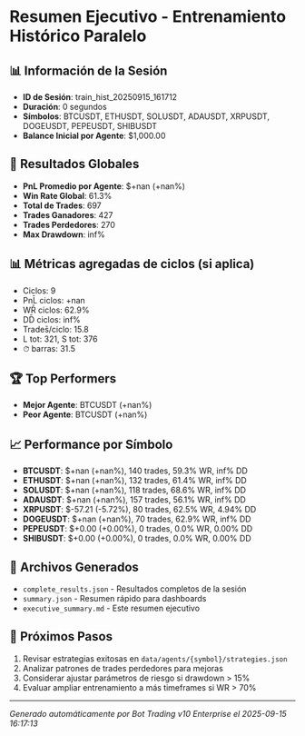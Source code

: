 # Resumen Ejecutivo - Entrenamiento Histórico Paralelo

## 📊 Información de la Sesión
- **ID de Sesión**: train_hist_20250915_161712
- **Duración**: 0 segundos
- **Símbolos**: BTCUSDT, ETHUSDT, SOLUSDT, ADAUSDT, XRPUSDT, DOGEUSDT, PEPEUSDT, SHIBUSDT
- **Balance Inicial por Agente**: $1,000.00

## 🎯 Resultados Globales
- **PnL Promedio por Agente**: $+nan (+nan%)
- **Win Rate Global**: 61.3%
- **Total de Trades**: 697
- **Trades Ganadores**: 427
- **Trades Perdedores**: 270
- **Max Drawdown**: inf%

## 📊 Métricas agregadas de ciclos (si aplica)
- Ciclos: 9
- PnL̄ ciclos: +nan
- WR̄ ciclos: 62.9%
- DD̄ ciclos: inf%
- Trades̄/ciclo: 15.8
- L tot: 321, S tot: 376
- ⏱̄ barras: 31.5


## 🏆 Top Performers
- **Mejor Agente**: BTCUSDT (+nan%)
- **Peor Agente**: BTCUSDT (+nan%)

## 📈 Performance por Símbolo
- **BTCUSDT**: $+nan (+nan%), 140 trades, 59.3% WR, inf% DD
- **ETHUSDT**: $+nan (+nan%), 132 trades, 61.4% WR, inf% DD
- **SOLUSDT**: $+nan (+nan%), 118 trades, 68.6% WR, inf% DD
- **ADAUSDT**: $+nan (+nan%), 157 trades, 56.1% WR, inf% DD
- **XRPUSDT**: $-57.21 (-5.72%), 80 trades, 62.5% WR, 4.94% DD
- **DOGEUSDT**: $+nan (+nan%), 70 trades, 62.9% WR, inf% DD
- **PEPEUSDT**: $+0.00 (+0.00%), 0 trades, 0.0% WR, 0.00% DD
- **SHIBUSDT**: $+0.00 (+0.00%), 0 trades, 0.0% WR, 0.00% DD

## 📁 Archivos Generados
- `complete_results.json` - Resultados completos de la sesión
- `summary.json` - Resumen rápido para dashboards
- `executive_summary.md` - Este resumen ejecutivo

## 🎯 Próximos Pasos
1. Revisar estrategias exitosas en `data/agents/{symbol}/strategies.json`
2. Analizar patrones de trades perdedores para mejoras
3. Considerar ajustar parámetros de riesgo si drawdown > 15%
4. Evaluar ampliar entrenamiento a más timeframes si WR > 70%

---
*Generado automáticamente por Bot Trading v10 Enterprise el 2025-09-15 16:17:13*
